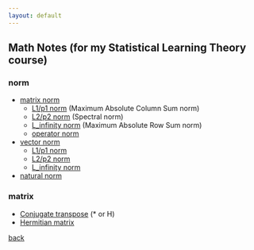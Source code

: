 ```yaml
---
layout: default
---
```


## Math Notes (for my Statistical Learning Theory course)
### norm
- [matrix norm](https://mathworld.wolfram.com/MatrixNorm.html)
    - [L1/p1 norm](https://mathworld.wolfram.com/MaximumAbsoluteColumnSumNorm.html) (Maximum Absolute Column Sum norm)
    - [L2/p2 norm](https://mathworld.wolfram.com/SpectralNorm.html) (Spectral norm)
    - [L_infinity norm](https://mathworld.wolfram.com/MaximumAbsoluteRowSumNorm.html) (Maximum Absolute Row Sum norm)
    - [operator norm](https://mathworld.wolfram.com/OperatorNorm.html)
- [vector norm](https://mathworld.wolfram.com/VectorNorm.html)
    - [L1/p1 norm](https://mathworld.wolfram.com/L1-Norm.html)
    - [L2/p2 norm](https://mathworld.wolfram.com/L2-Norm.html)
    - [L_infinity norm](https://mathworld.wolfram.com/L-Infinity-Norm.html)
- [natural norm](https://mathworld.wolfram.com/NaturalNorm.html)

### matrix
- [Conjugate transpose](https://mathworld.wolfram.com/ConjugateTranspose.html) (* or H)
- [Hermitian matrix](https://mathworld.wolfram.com/HermitianMatrix.html)

[back](../)

